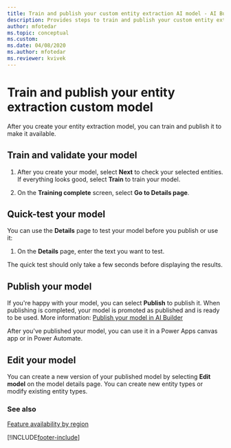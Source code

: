 ```yaml
---
title: Train and publish your custom entity extraction AI model - AI Builder | Microsoft Docs
description: Provides steps to train and publish your custom entity extraction AI model in AI Builder.
author: mfotedar
ms.topic: conceptual
ms.custom: 
ms.date: 04/08/2020
ms.author: mfotedar
ms.reviewer: kvivek
---
```


# Train and publish your entity extraction custom model

After you create your entity extraction model, you can train and publish it to make it available.

## Train and validate your model

1. After you create your model, select **Next** to check your selected entities. If everything looks good, select **Train** to train your model.

1. On the **Training complete** screen, select **Go to Details page**.

## Quick-test your model

You can use the **Details** page to test your model before you publish or use it:

1. On the **Details** page, enter the text you want to test.

The quick test should only take a few seconds before displaying the results.

## Publish your model

If you're happy with your model, you can select **Publish** to publish it. When publishing is completed, your model is promoted as published and is ready to be used. More information: [Publish your model in AI Builder](publish-model.md)

After you've published your model, you can use it in a Power Apps canvas app or in Power Automate.

## Edit your model

 You can create a new version of your published model by selecting **Edit model** on the model details page. You can create new entity types or modify existing entity types.

### See also

[Feature availability by region](availability-region.md)

[!INCLUDE[footer-include](includes/footer-banner.md)]